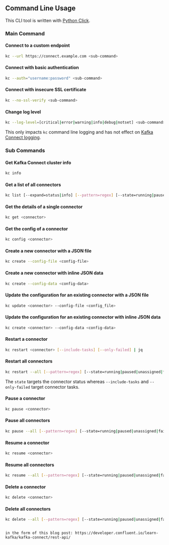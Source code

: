## Command Line Usage

This CLI tool is written with [Python Click](https://click.palletsprojects.com/en/latest/). 

### Main Command

#### Connect to a custom endpoint

```bash
kc --url https://connect.example.com <sub-command>
```

#### Connect with basic authentication

```bash
kc --auth="username:password" <sub-command>
```

#### Connect with insecure SSL certificate

```bash
kc --no-ssl-verify <sub-command>
```

#### Change log level

```bash
kc --log-level=[critical|error|warning|info|debug|notset] <sub-command>
```

This only impacts `kc` command line logging and has not effect on [Kafka Connect logging](https://docs.confluent.io/platform/current/connect/logging.html#kconnect-long-logging).

### Sub Commands

#### Get Kafka Connect cluster info

```bash
kc info
```

#### Get a list of all connectors

```bash
kc list [--expand=status|info] [--pattern=regex] [--state=running|paused|unassigned|failed]
```

#### Get the details of a single connector

```bash
kc get <connector>
```

#### Get the config of a connector

```bash
kc config <connector>
```

#### Create a new connector with a JSON file

```bash
kc create --config-file <config-file>
```

#### Create a new connector with inline JSON data

```bash
kc create --config-data <config-data>
```

#### Update the configuration for an existing connector with a JSON file

```bash
kc update <connector> --config-file <config_file>
```

#### Update the configuration for an existing connector with inline JSON data

```bash
kc create <connector> --config-data <config-data>
```

#### Restart a connector

```bash
kc restart <connector> [--include-tasks] [--only-failed] | jq
```

#### Restart all connectors

```bash
kc restart --all [--pattern=regex] [--state=running|paused|unassigned|failed] [--include-tasks] [--only-failed]
```
The `state` targets the connector status whereas `--include-tasks` and `--only-failed` target connector tasks.

#### Pause a connector

```bash
kc pause <connector>
```

#### Pause all connectors

```bash
kc pause --all [--pattern=regex] [--state=running|paused|unassigned|failed]
```

#### Resume a connector

```bash
kc resume <connector>
```

#### Resume all connectors

```bash
kc resume --all [--pattern=regex] [--state=running|paused|unassigned|failed]
```

#### Delete a connector

```bash
kc delete <connector>
```

#### Delete all connectors

```bash
kc delete --all [--pattern=regex] [--state=running|paused|unassigned|failed]
```
```

in the form of this blog post: https://developer.confluent.io/learn-kafka/kafka-connect/rest-api/